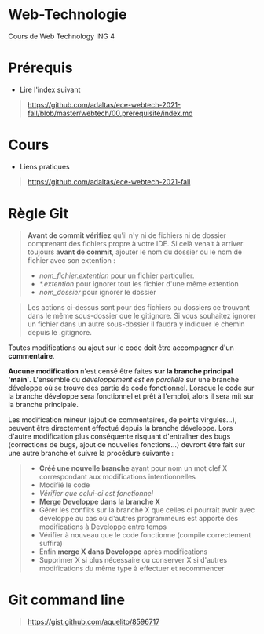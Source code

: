 # Web-Technologie
Cours de Web Technology ING 4

# Prérequis
- Lire l'index suivant
> https://github.com/adaltas/ece-webtech-2021-fall/blob/master/webtech/00.prerequisite/index.md

# Cours
- Liens pratiques
> https://github.com/adaltas/ece-webtech-2021-fall

# Règle Git

>**Avant de commit __vérifiez__** qu'il n'y ni de fichiers ni de dossier comprenant des fichiers propre à votre IDE. Si celà venait à arriver toujours **avant de commit**, ajouter le nom du dossier ou le nom de fichier avec son extention : 
>- _nom_fichier.extention_ pour un fichier particulier.
>- _*.extention_ pour ignorer tout les fichier d'une même extention
>- _nom_dossier_ pour ignorer le dossier

> Les actions ci-dessus sont pour des fichiers ou dossiers ce trouvant dans le même sous-dossier que le gitignore. Si vous souhaitez ignorer un fichier dans un autre sous-dossier il faudra y indiquer le chemin depuis le .gitignore.

Toutes modifications ou ajout sur le code doit être accompagner d'un __commentaire__.

**Aucune modification** n'est censé être faites **sur la branche principal 'main'**. L'ensemble du _développement est en parallèle_ sur une branche développe où se trouve des partie de code fonctionnel. Lorsque le code sur la branche développe sera fonctionnel et prêt à l'emploi, alors il sera mit sur la branche principale.

Les modification mineur (ajout de commentaires, de points virgules...), peuvent être directement effectué depuis la branche développe. Lors d'autre modification plus conséquente risquant d'entraîner des bugs (corrections de bugs, ajout de nouvelles fonctions...) devront être fait sur une autre branche et suivre la procédure suivante : 

> - **Créé une nouvelle branche** ayant pour nom un mot clef X correspondant aux modifications intentionnelles
> - Modifié le code
> - _Vérifier que celui-ci est fonctionnel_
> - **Merge Developpe dans la branche X**
> - Gérer les conflits sur la branche X que celles ci pourrait avoir avec développe au cas où d'autres programmeurs est apporté des modifications à Developpe entre temps
> - Vérifier à nouveau que le code fonctionne (compile correctement suffira)
> - Enfin **merge X dans Developpe** après modifications
> - Supprimer X si plus nécessaire ou conserver X si d'autres modifications du même type à effectuer et recommencer

# Git command line
> https://gist.github.com/aquelito/8596717
